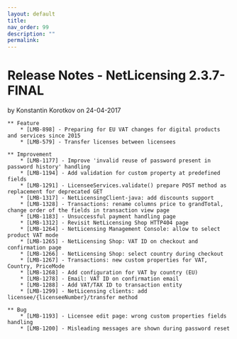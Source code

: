 ```yaml
---
layout: default
title:
nav_order: 99
description: ""
permalink:
---
```


Release Notes - NetLicensing 2.3.7-FINAL
=======================================================================

by <span class="editor"> Konstantin Korotkov</span> on 24-04-2017

    ** Feature
        * [LMB-898] - Preparing for EU VAT changes for digital products and services since 2015
        * [LMB-579] - Transfer licenses between licensees

    ** Improvement
        * [LMB-1177] - Improve 'invalid reuse of password present in password history' handling
        * [LMB-1194] - Add validation for custom property at predefined fields
        * [LMB-1291] - LicenseeServices.validate() prepare POST method as replacement for deprecated GET
        * [LMB-1317] - NetLicensingClient-java: add discounts support
        * [LMB-1328] - Transactions: rename columns price to grandTotal, change order of the fields in transaction view page
        * [LMB-1183] - Unsuccessful payment handling page
        * [LMB-1312] - Revisit NetLicensing Shop HTTP404 page
        * [LMB-1264] - NetLicensing Management Console: allow to select product VAT mode
        * [LMB-1265] - NetLicensing Shop: VAT ID on checkout and confirmation page
        * [LMB-1266] - NetLicensing Shop: select country during checkout
        * [LMB-1267] - Transactions: new custom properties for VAT, Country, PriceMode
        * [LMB-1268] - Add configuration for VAT by country (EU)
        * [LMB-1278] - Email: VAT ID on confirmation email
        * [LMB-1288] - Add VAT/TAX ID to transaction entity
        * [LMB-1299] - NetLicensing clients: add licensee/{licenseeNumber}/transfer method

    ** Bug
        * [LMB-1193] - Licensee edit page: wrong custom properties fields handling
        * [LMB-1200] - Misleading messages are shown during password reset
